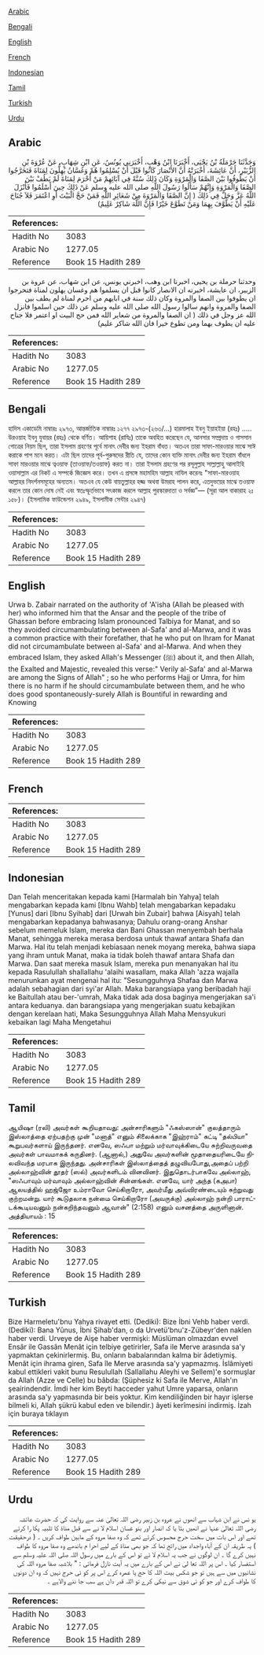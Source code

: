 [Arabic](#arabic)

[Bengali](#bengali)

[English](#english)

[French](#french)

[Indonesian](#indonesian)

[Tamil](#tamil)

[Turkish](#turkish)

[Urdu](#urdu)

## Arabic


<div dir="rtl" lang="ar" style={{fontSize:'larger',backgroundColor:'#f8f9fa',padding:20}}>
وَحَدَّثَنَا حَرْمَلَةُ بْنُ يَحْيَى، أَخْبَرَنَا ابْنُ وَهْبٍ، أَخْبَرَنِي يُونُسُ، عَنِ ابْنِ شِهَابٍ، عَنْ عُرْوَةَ بْنِ الزُّبَيْرِ، أَنَّ عَائِشَةَ، أَخْبَرَتْهُ أَنَّ الأَنْصَارَ كَانُوا قَبْلَ أَنْ يُسْلِمُوا هُمْ وَغَسَّانُ يُهِلُّونَ لِمَنَاةَ فَتَحَرَّجُوا أَنْ يَطُوفُوا بَيْنَ الصَّفَا وَالْمَرْوَةِ وَكَانَ ذَلِكَ سُنَّةً فِي آبَائِهِمْ مَنْ أَحْرَمَ لِمَنَاةَ لَمْ يَطُفْ بَيْنَ الصَّفَا وَالْمَرْوَةِ وَإِنَّهُمْ سَأَلُوا رَسُولَ اللَّهِ صلى الله عليه وسلم عَنْ ذَلِكَ حِينَ أَسْلَمُوا فَأَنْزَلَ اللَّهُ عَزَّ وَجَلَّ فِي ذَلِكَ ‏(‏ إِنَّ الصَّفَا وَالْمَرْوَةَ مِنْ شَعَائِرِ اللَّهِ فَمَنْ حَجَّ الْبَيْتَ أَوِ اعْتَمَرَ فَلاَ جُنَاحَ عَلَيْهِ أَنْ يَطَّوَّفَ بِهِمَا وَمَنْ تَطَوَّعَ خَيْرًا فَإِنَّ اللَّهَ شَاكِرٌ عَلِيمٌ‏)‏
</div>
<div style={{backgroundColor:'#f8f9fa',padding:20, marginBottom: 10}}><table> <thead> <tr> <th>References:</th> <th></th> </tr> </thead> <tbody><tr><td>Hadith No</td><td>3083</td></tr><tr><td>Arabic No</td><td>1277.05</td></tr><tr><td>Reference</td><td>Book 15 Hadith 289</td></tr></tbody></table></div>


<div dir="rtl" lang="ar" style={{fontSize:'larger',backgroundColor:'#f8f9fa',padding:20}}>
وحدثنا حرملة بن يحيى، اخبرنا ابن وهب، اخبرني يونس، عن ابن شهاب، عن عروة بن الزبير، ان عايشة، اخبرته ان الانصار كانوا قبل ان يسلموا هم وغسان يهلون لمناة فتحرجوا ان يطوفوا بين الصفا والمروة وكان ذلك سنة في ابايهم من احرم لمناة لم يطف بين الصفا والمروة وانهم سالوا رسول الله صلى الله عليه وسلم عن ذلك حين اسلموا فانزل الله عز وجل في ذلك ( ان الصفا والمروة من شعاير الله فمن حج البيت او اعتمر فلا جناح عليه ان يطوف بهما ومن تطوع خيرا فان الله شاكر عليم)
</div>
<div style={{backgroundColor:'#f8f9fa',padding:20, marginBottom: 10}}><table> <thead> <tr> <th>References:</th> <th></th> </tr> </thead> <tbody><tr><td>Hadith No</td><td>3083</td></tr><tr><td>Arabic No</td><td>1277.05</td></tr><tr><td>Reference</td><td>Book 15 Hadith 289</td></tr></tbody></table></div>

## Bengali


<div dir="ltr" lang="bn" style={{fontSize:'larger',backgroundColor:'#f8f9fa',padding:20}}>
হাদিস একাডেমি নাম্বারঃ ২৯৭৩, আন্তর্জাতিক নাম্বারঃ ১২৭৭ ২৯৭৩-(২৬৩/...) হারমালাহ ইবনু ইয়াহইয়া (রহঃ) ..... উরওয়াহ ইবনু যুবায়র (রহঃ) থেকে বর্ণিত। আয়িশাহ (রাযিঃ) তাকে অবহিত করেছেন যে, আনসার সম্প্রদায় ও গাসসান গোত্রের নিয়ম ছিল, তারা ইসলাম গ্রহণের পূর্বে মানাৎ দেবীর জন্য ইহরাম বাঁধত। অতএব তারা সাফা-মারওয়ার মাঝে সাঈ করাকে পাপ মনে করত। এটা ছিল তাদের পূর্ব-পুরুষদের রীতি যে, তাদের কোন ব্যক্তি মানাৎ দেবীর জন্য ইহরাম বাঁধলে সাফা মারওয়ার মাঝে ত্বওয়াফ (তাওয়াফ/তওয়াফ) করত না। তারা ইসলাম গ্রহণের পর রসূলুল্লাহ সাল্লাল্লাহু আলাইহি ওয়াসাল্লাম এর নিকট এ সম্পর্কে জিজ্ঞেস করে। তখন এ প্রসঙ্গে মহামহিম আল্লাহ নাযিল করেনঃ "সাফা-মারওয়াহ আল্লাহর নিদর্শনসমূহের অন্যতম। অতএব যে কেউ বায়তুল্লাহর হজ্জ অথবা উমরাহ পালন করে, এতদুভয়ের মাঝে তওয়াফ করলে তার কোন দোষ নেই এবং স্বতঃস্ফূর্তভাবে সৎকাজ করলে আল্লাহ পুরস্কারদাতা ও সর্বজ্ঞ”— (সূরা আল বাকারাহ ২ঃ ১৫৮)। (ইসলামিক ফাউন্ডেশন ২৯৪৯, ইসলামীক সেন্টার ২৯৪৭)
</div>
<div style={{backgroundColor:'#f8f9fa',padding:20, marginBottom: 10}}><table> <thead> <tr> <th>References:</th> <th></th> </tr> </thead> <tbody><tr><td>Hadith No</td><td>3083</td></tr><tr><td>Arabic No</td><td>1277.05</td></tr><tr><td>Reference</td><td>Book 15 Hadith 289</td></tr></tbody></table></div>

## English


<div dir="ltr" lang="en" style={{fontSize:'larger',backgroundColor:'#f8f9fa',padding:20}}>
Urwa b. Zabair narrated on the authority of 'A'isha (Allah be pleased with her) who informed him that the Ansar and the people of the tribe of Ghassan before embracing Islam pronounced Talbiya for Manat, and so they avoided circumambulating between al-Safa' and al-Marwa, and it was a common practice with their forefather, that he who put on Ihram for Manat did not circumambulate between al-Safa' and al-Marwa. And when they embraced Islam, they asked Allah's Messenger (ﷺ) about it, and then Allah, the Exalted and Majestic, revealed this verse:" Verily al-Safa' and al-Marwa are among the Signs of Allah" ; so he who performs Hajj or Umra, for him there is no harm if he should circumambulate between them, and he who does good spontaneously-surely Allah is Bountiful in rewarding and Knowing
</div>
<div style={{backgroundColor:'#f8f9fa',padding:20, marginBottom: 10}}><table> <thead> <tr> <th>References:</th> <th></th> </tr> </thead> <tbody><tr><td>Hadith No</td><td>3083</td></tr><tr><td>Arabic No</td><td>1277.05</td></tr><tr><td>Reference</td><td>Book 15 Hadith 289</td></tr></tbody></table></div>

## French


<div dir="ltr" lang="fr" style={{fontSize:'larger',backgroundColor:'#f8f9fa',padding:20}}>

</div>
<div style={{backgroundColor:'#f8f9fa',padding:20, marginBottom: 10}}><table> <thead> <tr> <th>References:</th> <th></th> </tr> </thead> <tbody><tr><td>Hadith No</td><td>3083</td></tr><tr><td>Arabic No</td><td>1277.05</td></tr><tr><td>Reference</td><td>Book 15 Hadith 289</td></tr></tbody></table></div>

## Indonesian


<div dir="ltr" lang="id" style={{fontSize:'larger',backgroundColor:'#f8f9fa',padding:20}}>
Dan Telah menceritakan kepada kami [Harmalah bin Yahya] telah mengabarkan kepada kami [Ibnu Wahb] telah mengabarkan kepadaku [Yunus] dari [Ibnu Syihab] dari [Urwah bin Zubair] bahwa [Aisyah] telah mengabarkan kepadanya bahwasanya; Dahulu orang-orang Anshar sebelum memeluk Islam, mereka dan Bani Ghassan menyembah berhala Manat, sehingga mereka merasa berdosa untuk thawaf antara Shafa dan Marwa. Hal itu telah menjadi kebiasaan nenek moyang mereka, bahwa siapa yang ihram untuk Manat, maka ia tidak boleh thawaf antara Shafa dan Marwa. Dan saat mereka masuk Islam, mereka pun menanyakan hal itu kepada Rasulullah shallallahu 'alaihi wasallam, maka Allah 'azza wajalla menurunkan ayat mengenai hal itu: "Sesungguhnya Shafaa dan Marwa adalah sebahagian dari syi'ar Allah. Maka barangsiapa yang beribadah haji ke Baitullah atau ber-'umrah, Maka tidak ada dosa baginya mengerjakan sa'i antara keduanya. dan barangsiapa yang mengerjakan suatu kebajikan dengan kerelaan hati, Maka Sesungguhnya Allah Maha Mensyukuri kebaikan lagi Maha Mengetahui
</div>
<div style={{backgroundColor:'#f8f9fa',padding:20, marginBottom: 10}}><table> <thead> <tr> <th>References:</th> <th></th> </tr> </thead> <tbody><tr><td>Hadith No</td><td>3083</td></tr><tr><td>Arabic No</td><td>1277.05</td></tr><tr><td>Reference</td><td>Book 15 Hadith 289</td></tr></tbody></table></div>

## Tamil


<div dir="ltr" lang="ta" style={{fontSize:'larger',backgroundColor:'#f8f9fa',padding:20}}>
ஆயிஷா (ரலி) அவர்கள் கூறியதாவது: அன்சாரிகளும் "ஃகஸ்ஸான்" குலத்தாரும் இஸ்லாத்தை ஏற்பதற்கு முன் "மனாத்" எனும் சிலைக்காக "இஹ்ராம்" கட்டி "தல்பியா" கூறுபவர்களாய் இருந்தனர். எனவே, ஸஃபா மற்றும் மர்வாவுக்கிடையே சுற்றிவருவதை அவர்கள் பாவமாகக் கருதினர். (ஆனால்,) அதுவே அவர்களின் மூதாதையரிடையே நிலவிவந்த மரபாக இருந்தது. அன்சாரிகள் இஸ்லாத்தைத் தழுவியபோது,அதைப் பற்றி அல்லாஹ்வின் தூதர் (ஸல்) அவர்களிடம் வினவினர். இதுதொடர்பாகவே அல்லாஹ், "ஸஃபாவும் மர்வாவும் அல்லாஹ்வின் சின்னங்கள். எனவே, யார் அந்த (கஅபா) ஆலயத்தில் ஹஜ்ஜோ உம்ராவோ செய்கிறாரோ, அவர்மீது அவ்விரண்டையும் சுற்றுவது குற்றமன்று. யார் கூடுதலாக நன்மை செய்கிறாரோ (அவருக்கு) அல்லாஹ் நன்றி பாராட்டக்கூடியவனும் நன்கறிந்தவனும் ஆவான்" (2:158) எனும் வசனத்தை அருளினான். அத்தியாயம் : 15
</div>
<div style={{backgroundColor:'#f8f9fa',padding:20, marginBottom: 10}}><table> <thead> <tr> <th>References:</th> <th></th> </tr> </thead> <tbody><tr><td>Hadith No</td><td>3083</td></tr><tr><td>Arabic No</td><td>1277.05</td></tr><tr><td>Reference</td><td>Book 15 Hadith 289</td></tr></tbody></table></div>

## Turkish


<div dir="ltr" lang="tr" style={{fontSize:'larger',backgroundColor:'#f8f9fa',padding:20}}>
Bize Harmeletu'bnu Yahya rivayet etti. (Dediki): Bize İbni Vehb haber verdi. (Dediki): Bana Yûnus, İbni Şihab'dan, o da Urvetü'bnu'z-Zübeyr'den naklen haber verdi. Urveye de Aişe haber vermişki: Müslüman olmazdan evvel Ensâr ile Gassân Menât için telbiye getirirler, Safa ile Merve arasında sa'y yapmaktan çekinirlermiş. Bu, onların babalarından kalma bir âdetiymiş. Menât için ihrama giren, Safa île Merve arasında sa'y yapmazmış. İslâmiyeti kabul ettikleri vakit bunu Resulullah (Sallallahu Aleyhi ve Sellem)'e sormuşlar da Allah (Azze ve Celle) bu bâbda: (Şüphesiz ki Safa ile Merve, Allah'ın şeairindendir. İmdi her kim Beyti hacceder yahut Umre yaparsa, onların arasında sa'y yapmasında bir beis yoktur. Kim kendiliğinden bir hayır işlerse bilmeli ki, Allah şükrü kabul eden ve bilendir.) âyeti kerîmesini indirmiş. İzah için buraya tıklayın
</div>
<div style={{backgroundColor:'#f8f9fa',padding:20, marginBottom: 10}}><table> <thead> <tr> <th>References:</th> <th></th> </tr> </thead> <tbody><tr><td>Hadith No</td><td>3083</td></tr><tr><td>Arabic No</td><td>1277.05</td></tr><tr><td>Reference</td><td>Book 15 Hadith 289</td></tr></tbody></table></div>

## Urdu


<div dir="rtl" lang="ur" style={{fontSize:'larger',backgroundColor:'#f8f9fa',padding:20}}>
یو نس نے ابن شہاب سے انھوں نے عروہ بن زبیر رضی اللہ تعالیٰ عنہ سے روایت کی کہ حضرت عائشہ رضی اللہ تعالیٰ عنہا نے انھیں بتا یا کہ انصار اور بنو غسان اسلام لا نے سے قبل مناۃ کا تلبیہ پکا را کرتے تھے اور اس بات میں سخت حرج محسوس کرتے تھے کہ وہ صفا مروہ کے مابین طواف کریں ۔ ( درحقیقت ) یہ طریقہ ان کے آباء واجداد میں رائج تھا کہ جو بھی مناۃ کے لیے احرا م باندھے وہ صفا مروہ کا طواف نہیں کرے گا ۔ ان لوگوں نے جب یہ اسلام لا ئے تو اس کے بارے میں رسول اللہ صلی اللہ علیہ وسلم سے استفسار کیا ۔ اس پر اللہ تعا لیٰ نے اس کے بارے میں یہ آیت نازل فرمائی : " بلاشبہ صفا مروہ اللہ کی نشانیوں میں سے ہیں تو جو شکس بیت اللہ کا حج یا عمرہ کرے اس پر کو ئی حرج نہیں کہ وہ ان دونوں کا طواف کرے اور جو کو ئی شوق سے نیکی کرے تو اللہ قدر دان ہے سب جا ننے والاہے ۔
</div>
<div style={{backgroundColor:'#f8f9fa',padding:20, marginBottom: 10}}><table> <thead> <tr> <th>References:</th> <th></th> </tr> </thead> <tbody><tr><td>Hadith No</td><td>3083</td></tr><tr><td>Arabic No</td><td>1277.05</td></tr><tr><td>Reference</td><td>Book 15 Hadith 289</td></tr></tbody></table></div>
